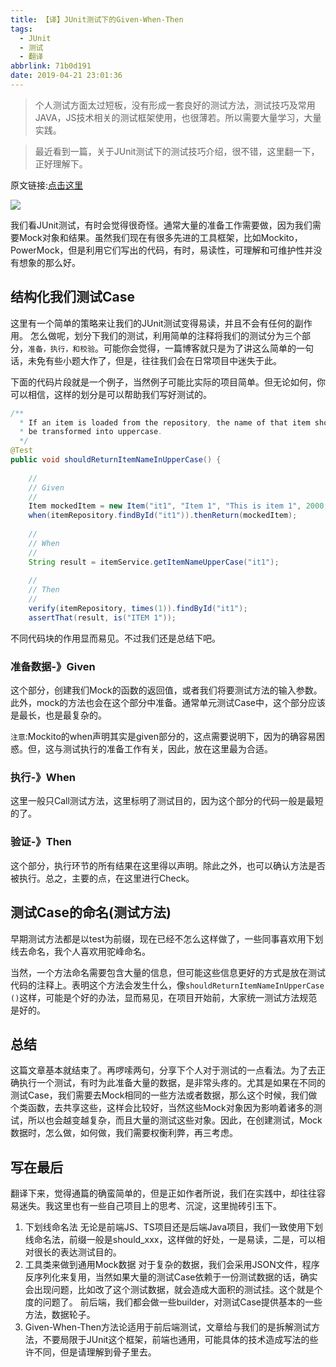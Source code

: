 ```yaml
---
title: 【译】JUnit测试下的Given-When-Then
tags:
  - JUnit
  - 测试
  - 翻译
abbrlink: 71b0d191
date: 2019-04-21 23:01:36
---
```

> 个人测试方面太过短板，没有形成一套良好的测试方法，测试技巧及常用JAVA，JS技术相关的测试框架使用，也很薄若。所以需要大量学习，大量实践。

> 最近看到一篇，关于JUnit测试下的测试技巧介绍，很不错，这里翻一下，正好理解下。

原文链接:[点击这里](https://blog.codecentric.de/en/2017/09/given-when-then-in-junit-tests/)

![](http://static.1991421.cn/2019-04-21-145500.jpg)

我们看JUnit测试，有时会觉得很奇怪。通常大量的准备工作需要做，因为我们需要Mock对象和结果。虽然我们现在有很多先进的工具框架，比如Mockito，PowerMock，但是利用它们写出的代码，有时，易读性，可理解和可维护性并没有想象的那么好。

## 结构化我们测试Case
这里有一个简单的策略来让我们的JUnit测试变得易读，并且不会有任何的副作用。
怎么做呢，划分下我们的测试，利用简单的注释将我们的测试分为三个部分，`准备，执行，和校验`。可能你会觉得，一篇博客就只是为了讲这么简单的一句话，未免有些小题大作了，但是，往往我们会在日常项目中迷失于此。

下面的代码片段就是一个例子，当然例子可能比实际的项目简单。但无论如何，你可以相信，这样的划分是可以帮助我们写好测试的。

```java
/**
  * If an item is loaded from the repository, the name of that item should 
  * be transformed into uppercase.
  */
@Test
public void shouldReturnItemNameInUpperCase() {
 
    //
    // Given
    //
    Item mockedItem = new Item("it1", "Item 1", "This is item 1", 2000, true);
    when(itemRepository.findById("it1")).thenReturn(mockedItem);
 
    //
    // When
    //
    String result = itemService.getItemNameUpperCase("it1");
 
    //
    // Then
    //
    verify(itemRepository, times(1)).findById("it1");
    assertThat(result, is("ITEM 1"));
```

不同代码块的作用显而易见。不过我们还是总结下吧。

### 准备数据-》Given
这个部分，创建我们Mock的函数的返回值，或者我们将要测试方法的输入参数。此外，mock的方法也会在这个部分中准备。通常单元测试Case中，这个部分应该是最长，也是最复杂的。

`注意`:Mockito的when声明其实是given部分的，这点需要说明下，因为的确容易困惑。但，这与测试执行的准备工作有关，因此，放在这里最为合适。

### 执行-》When
这里一般只Call测试方法，这里标明了测试目的，因为这个部分的代码一般是最短的了。

### 验证-》Then
这个部分，执行环节的所有结果在这里得以声明。除此之外，也可以确认方法是否被执行。总之，主要的点，在这里进行Check。

## 测试Case的命名(测试方法)
早期测试方法都是以test为前缀，现在已经不怎么这样做了，一些同事喜欢用下划线去命名，我个人喜欢用驼峰命名。

当然，一个方法命名需要包含大量的信息，但可能这些信息更好的方式是放在测试代码的注释上。表明这个方法会发生什么，像`shouldReturnItemNameInUpperCase ()`这样，可能是个好的办法，显而易见，在项目开始前，大家统一测试方法规范是好的。

## 总结
这篇文章基本就结束了。再啰嗦两句，分享下个人对于测试的一点看法。为了去正确执行一个测试，有时为此准备大量的数据，是非常头疼的。尤其是如果在不同的测试Case，我们需要去Mock相同的一些方法或者数据，那么这个时候，我们做个类函数，去共享这些，这样会比较好，当然这些Mock对象因为影响着诸多的测试，所以也会越变越复杂，而且大量的测试这些对象。因此，在创建测试，Mock数据时，怎么做，如何做，我们需要权衡利弊，再三考虑。

## 写在最后
翻译下来，觉得通篇的确蛮简单的，但是正如作者所说，我们在实践中，却往往容易迷失。我这里也有一些自己项目上的思考、沉淀，这里抛砖引玉下。

1. 下划线命名法
无论是前端JS、TS项目还是后端Java项目，我们一致使用下划线命名法，前缀一般是should_xxx，这样做的好处，一是易读，二是，可以相对很长的表达测试目的。
2. 工具类来做到通用Mock数据
对于复杂的数据，我们会采用JSON文件，程序反序列化来复用，当然如果大量的测试Case依赖于一份测试数据的话，确实会出现问题，比如改了这个测试数据，就会造成大面积的测试挂。这个就是个度的问题了。
前后端，我们都会做一些builder，对测试Case提供基本的一些方法，数据轮子。
3. Given-When-Then方法论适用于前后端测试，文章给与我们的是拆解测试方法，不要局限于JUnit这个框架，前端也通用，可能具体的技术造成写法的些许不同，但是请理解到骨子里去。


